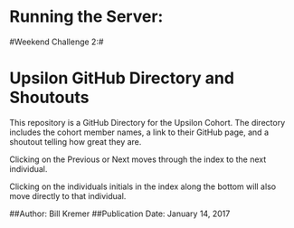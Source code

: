 # Running the Server:
#Weekend Challenge 2:#
# Upsilon GitHub Directory and Shoutouts #

This repository is a GitHub Directory for the Upsilon Cohort.  The directory includes the cohort member names, a link to their GitHub page, and a shoutout telling how great they are.

Clicking on the Previous or Next moves through the index to the next individual.

Clicking on the individuals initials in the index along the bottom will also move directly to that individual.

##Author: Bill Kremer
##Publication Date: January 14, 2017
